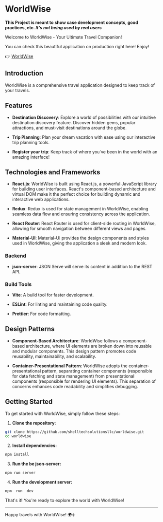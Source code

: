 # WorldWise

**This Project is meant to show case development concepts, good practices, etc. _It's not being used by real users_**

Welcome to WorldWise - Your Ultimate Travel Companion!

You can check this beautiful application on production right here! Enjoy!

👉 [WorldWise](https://worldwise-by-sts-llc.vercel.app)

## Introduction

WorldWise is a comprehensive travel application designed to keep track of your travels.

## Features

- **Destination Discovery**: Explore a world of possibilities with our intuitive destination discovery feature. Discover hidden gems, popular attractions, and must-visit destinations around the globe.

- **Trip Planning**: Plan your dream vacation with ease using our interactive trip planning tools.

- **Register your trip**: Keep track of where you've been in the world with an amazing interface!

## Technologies and Frameworks

- **React.js**: WorldWise is built using React.js, a powerful JavaScript library for building user interfaces. React's component-based architecture and virtual DOM make it the perfect choice for building dynamic and interactive web applications.

- **Redux**: Redux is used for state management in WorldWise, enabling seamless data flow and ensuring consistency across the application.

- **React Router**: React Router is used for client-side routing in WorldWise, allowing for smooth navigation between different views and pages.

- **Material-UI**: Material-UI provides the design components and styles used in WorldWise, giving the application a sleek and modern look.

### Backend

- **json-server**: JSON Serve will serve its content in addition to the REST API.

### Build Tools

- **Vite**: A build tool for faster development.

- **ESLint**: For linting and maintaining code quality.

- **Prettier**: For code formatting.

## Design Patterns

- **Component-Based Architecture**: WorldWise follows a component-based architecture, where UI elements are broken down into reusable and modular components. This design pattern promotes code reusability, maintainability, and scalability.

- **Container-Presentational Pattern**: WorldWise adopts the container-presentational pattern, separating container components (responsible for data fetching and state management) from presentational components (responsible for rendering UI elements). This separation of concerns enhances code readability and simplifies debugging.

## Getting Started

To get started with WorldWise, simply follow these steps:

1.  **Clone the repository:**

```bash
git clone https://github.com/shelltechsolutionsllc/worldwise.git
cd worldwise
```

2.  **Install dependencies:**

```bash
npm install
```

3.  **Run the be json-server:**

```bash
npm run server
```

4.  **Run the development server:**

```bash
npm  run  dev
```

That's it! You're ready to explore the world with WorldWise!

---

Happy travels with WorldWise! 🌍✈️
